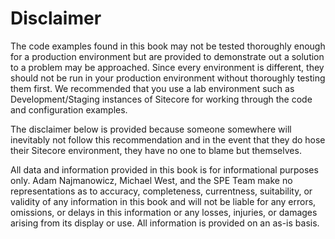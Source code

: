 # Disclaimer

The code examples found in this book may not be tested thoroughly enough for a production environment but are provided to demonstrate out a solution to a problem may be approached. Since every environment is different, they should not be run in your production environment without thoroughly testing them first. We recommended that you use a lab environment such as Development/Staging instances of Sitecore for working through the code and configuration examples.

The disclaimer below is provided because someone somewhere will inevitably not follow this recommendation and in the event that they do hose their Sitecore environment, they have no one to blame but themselves.

All data and information provided in this book is for informational purposes only. Adam Najmanowicz, Michael West, and the SPE Team make no representations as to accuracy, completeness, currentness, suitability, or validity of any information in this book and will not be liable for any errors, omissions, or delays in this information or any losses, injuries, or damages arising from its display or use. All information is provided on an as-is basis.

